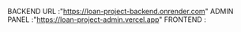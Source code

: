 BACKEND URL :"https://loan-project-backend.onrender.com"
ADMIN PANEL :"https://loan-project-admin.vercel.app"
FRONTEND :